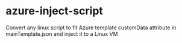 # azure-inject-script
Convert any linux script to fit Azure template customData attribute in mainTemplate.json and inject it to a Linux VM
